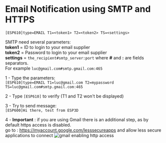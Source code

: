 # Email Notification using SMTP and HTTPS

`[ESP610]type=EMAIL T1=<token1> T2=<token2> TS=<settings>`

SMTP need several parameters:  
**token1** = ID to login to your email supplier  
**token2** = Password to login to your email supplier  
**settings** = `the_recipient#smtp_server:port` where **#** and **:** are fields separators.  
For example `luc@gmail.com#smtp.gmail.com:465`

1 - Type the parameters:  
`[ESP610]type=EMAIL T1=luc@gmail.com T2=mypassword TS=luc@gmail.com#smtp.gmail.com:465`  

2 - Type `[ESP610]` to verify (T1 and T2 won't be displayed)  

3 - Try to send message:  
`[ESP600]Hi there, test from ESP3D`  

4 - **Important** : if you are using Gmail there is an additional step, as by default https access is disabled.  
go to : https://myaccount.google.com/lesssecureapps and allow less secure applications to connect
![gmail enabling http access](https://raw.githubusercontent.com/wiki/luc-github/ESP3D/images/Notifications/Email/google.PNG) 
